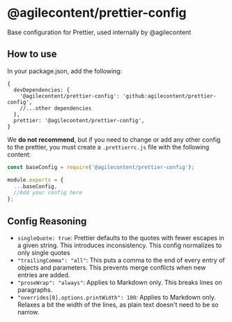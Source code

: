 # @agilecontent/prettier-config

Base configuration for Prettier, used internally by @agilecontent

## How to use

In your package.json, add the following:

```json5
{
  devDependencies: {
    '@agilecontent/prettier-config': 'github:agilecontent/prettier-config',
    //...other dependencies
  },
  prettier: '@agilecontent/prettier-config',
}
```

We **do not recommend**, but if you need to change or add any other config to the prettier, you must
create a `.prettierrc.js` file with the following content:

```js
const baseConfig = require('@agilecontent/prettier-config');

module.exports = {
  ...baseConfig,
  //Add your config here
};
```

## Config Reasoning

- `singleQuote: true`: Prettier defaults to the quotes with fewer escapes in a given string. This
  introduces inconsistency. This config normalizes to only single quotes
- `"trailingComma": "all"`: This puts a comma to the end of every entry of objects and parameters.
  This prevents merge conflicts when new entries are added.
- `"proseWrap": "always"`: Applies to Markdown only. This breaks lines on paragraphs.
- `"overrides[0].options.printWidth": 100`: Applies to Markdown only. Relaxes a bit the width of the
  lines, as plain text doesn't need to be so narrow.
